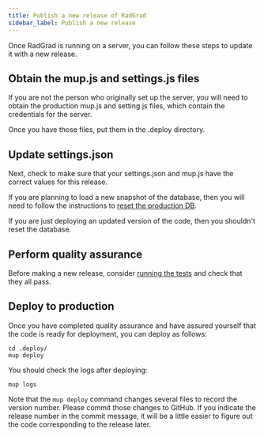 ```yaml
---
title: Publish a new release of RadGrad
sidebar_label: Publish a new release
---
```


Once RadGrad is running on a server, you can follow these steps to update it with a new release.

## Obtain the mup.js and settings.js files

If you are not the person who originally set up the server, you will need to obtain the production mup.js and setting.js files, which contain the credentials for the server.

Once you have those files, put them in the .deploy directory.

## Update settings.json

Next, check to make sure that your settings.json and mup.js have the correct values for this release.

If you are planning to load a new snapshot of the database, then you will need to follow the instructions to [reset the production DB](reset-db).

If you are just deploying an updated version of the code, then you shouldn't reset the database.

## Perform quality assurance

Before making a new release, consider [running the tests](/docs/developers/testing/overview) and check that they all pass.

## Deploy to production

Once you have completed quality assurance and have assured yourself that the code is ready for deployment, you can deploy as follows:

```shell
cd .deploy/
mup deploy
```

You should check the logs after deploying:

```shell
mup logs
```

Note that the `mup deploy` command changes several files to record the version number. Please commit those changes to GitHub. If you indicate the release number in the commit message, it will be a little easier to figure out the code corresponding to the release later.
